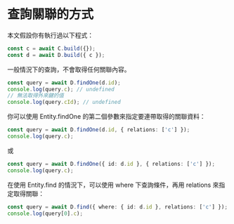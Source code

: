 # 查詢關聯的方式

本文假設你有執行過以下程式：

```ts
const c = await C.build({});
const d = await D.build({ c });
```

一般情況下的查詢，不會取得任何關聯內容。

```ts
const query = await D.findOne(d.id);
console.log(query.c); // undefined
// 無法取得外來鍵的值
console.log(query.cId); // undefined
```

你可以使用 Entity.findOne 的第二個參數來指定要連帶取得的關聯資料：

```ts
const query = await D.findOne(d.id, { relations: ['c'] });
console.log(query.c);
```

或

```ts
const query = await D.findOne({ id: d.id }, { relations: ['c'] });
console.log(query.c);
```

在使用 Entity.find 的情況下，可以使用 where 下查詢條件，再用 relations 來指定取得關聯：

```ts
const query = await D.find({ where: { id: d.id }, relations: ['c'] });
console.log(query[0].c);
```
